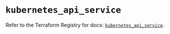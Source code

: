 # `kubernetes_api_service`

Refer to the Terraform Registry for docs: [`kubernetes_api_service`](https://registry.terraform.io/providers/hashicorp/kubernetes/2.33.0/docs/resources/api_service).
